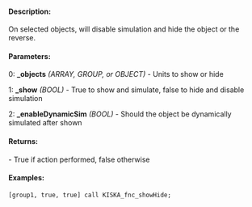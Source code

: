 #### Description:
On selected objects, will disable simulation and hide the object or the reverse.

#### Parameters:
0: **_objects** *(ARRAY, GROUP, or OBJECT)* - Units to show or hide

1: **_show** *(BOOL)* - True to show and simulate, false to hide and disable simulation

2: **_enableDynamicSim** *(BOOL)* - Should the object be dynamically simulated after shown

#### Returns:
<BOOL> - True if action performed, false otherwise

#### Examples:
```sqf
[group1, true, true] call KISKA_fnc_showHide;
```

